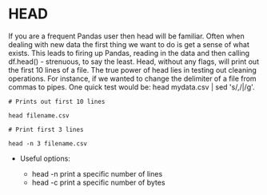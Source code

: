 # HEAD

If you are a frequent Pandas user then head will be familiar. Often when dealing with new data the
first thing we want to do is get a sense of what exists. This leads to firing up Pandas, reading in
the data and then calling df.head() - strenuous, to say the least. Head, without any flags, will
print out the first 10 lines of a file. The true power of head lies in testing out cleaning
operations. For instance, if we wanted to change the delimiter of a file from commas to pipes. One
quick test would be: head mydata.csv | sed 's/,/|/g'.

```
# Prints out first 10 lines

head filename.csv

# Print first 3 lines

head -n 3 filename.csv
```

- Useful options:

  - head -n print a specific number of lines
  - head -c print a specific number of bytes
